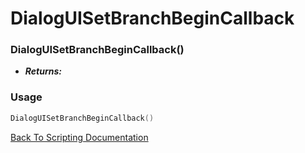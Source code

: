 # DialogUISetBranchBeginCallback

### DialogUISetBranchBeginCallback()
- ***Returns:*** 

### Usage

```Lua
DialogUISetBranchBeginCallback()
```


[Back To Scripting Documentation](../README.md)

